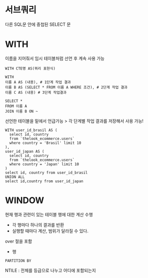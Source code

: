 서브쿼리
=======

다른 SQL문 안에 중첩된 SELECT 문

WITH
===
이름을 지어줘서 임시 테이블처럼 선언 후 계속 사용 가능

```
WITH CTE명 AS(쿼리 표현식)
```
```
WITH
이름 A AS (내용), # 1단계 작업 결과
이름 B AS (SELECT * FROM 이름 A WHERE 조건), # 2단계 작업 결과
이름 C AS (내용) # 3단계 작업결과

SELECT *
FROM 이름 A
JOIN 이름 B ON ~
```
선언한 테이블을 밑에서 언급가능 > 각 단계별 작업 결과를 저장해서 사용 가능!

```
WITH user_id_brasil AS (
  select id, country 
  from `thelook_ecommerce.users` 
  where country = 'Brasil' limit 10
),
user_id_japan AS (
  select id, country 
  from `thelook_ecommerce.users` 
  where country = 'Japan' limit 10
)
select id, country from user_id_brasil
UNION ALL
select id,country from user_id_japan
```

WINDOW
=====
현재 행과 관련이 있는 테이블 행에 대한 계산 수행
- 각 행마다 하나의 결과를 반환
- 실행할 때마다 계산, 범위가 달라질 수 있다. 

over 절을 포함
- 행

```
PARTITION BY

```

NTILE : 전체를 등급으로 나누고 어디에 포함되는지
